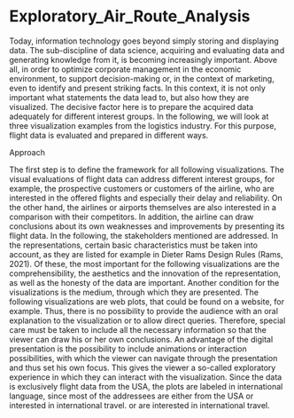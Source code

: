 # Exploratory_Air_Route_Analysis

Today, information technology goes beyond simply storing and displaying data.
The sub-discipline of data science, acquiring and evaluating data and generating knowledge from it, is becoming increasingly important.
Above all, in order to optimize corporate management in the economic environment,
to support decision-making or, in the context of marketing, even to identify and present striking facts. 
In this context, it is not only important what statements the data lead to, but also how they are visualized. The decisive factor here is 
to prepare the acquired data adequately for different interest groups. 
In the following, we will look at three visualization examples from the logistics industry. 
For this purpose, flight data is evaluated and prepared in different ways.

Approach

The first step is to define the framework for all following visualizations. 
The visual evaluations of flight data can address different interest groups, 
for example, the prospective customers or customers of the airline, 
who are interested in the offered flights and especially their delay and reliability. 
On the other hand, the airlines or airports themselves are also interested in a comparison with their competitors. 
In addition, the airline can draw conclusions about its own weaknesses and improvements by presenting its flight data. 
In the following, the stakeholders mentioned are addressed. 
In the representations, certain basic characteristics must be taken into account, 
as they are listed for example in Dieter Rams Design Rules (Rams, 2021). 
Of these, the most important for the following visualizations are the comprehensibility, the aesthetics and the innovation of the representation, 
as well as the honesty of the data are important. 
Another condition for the visualizations is the medium, 
through which they are presented. The following visualizations are web plots,
that could be found on a website, for example. 
Thus, there is no possibility to provide the audience with an oral explanation to the visualization or to allow direct queries.
Therefore, special care must be taken to include all the necessary information so that the viewer can draw his or her own conclusions. 
An advantage of the digital presentation is the possibility to include animations or interaction possibilities,
with which the viewer can navigate through the presentation and thus set his own focus.
This gives the viewer a so-called exploratory experience in which they can interact with the visualization. 
Since the data is exclusively flight data from the USA,
the plots are labeled in international language, since most of the addressees are either from the USA or interested in international travel.
or are interested in international travel. 
